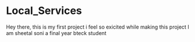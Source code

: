 # Local_Services
Hey there, this is my first project 
i feel so exicited while making this project
I am sheetal soni a final year bteck student 
